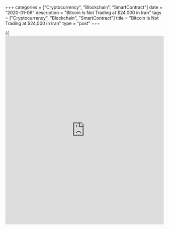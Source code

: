 +++
categories = ["Cryptocurrency", "Blockchain", "SmartContract"]
date = "2020-01-06"
description = "Bitcoin Is Not Trading at $24,000 in Iran"
tags = ["Cryptocurrency", "Blockchain", "SmartContract"]
title = "Bitcoin Is Not Trading at $24,000 in Iran"
type = "post"
+++

{{<iframe id="large-banner" src="https://www.bounty.group/#slide=18.0" width="100%" height="600" scrolling="no" style="border: 0px solid rgb(216, 221, 230); border-radius: 3px;">}}

After the Baghdad developments, rumors surfaced that [bitcoin](https://www.letsplayfx.com/blog/forex-for-bitcoin/) touched
$24,000 per coin in Iran. Apparently, the demand for the most famous
cryptocurrency has grown amid the threat of a military conflict with the
U.S.

However, rumors, although not ill-grounded, remain only rumors generated
by a distorted perception of objective reality.

In fact, [cryptocurrency exchange](https://www.playgroundfx.com/blog/best-cryptocurrency-exchange/)s, working in Iran, do business as
before, and the [bitcoin](https://www.letsplayfx.com/blog/forex-for-bitcoin/) price fluctuates here at around $7,000, as
everywhere else.

Meanwhile, the Iranian economy is already bursting at the seams under
protracted economic sanctions, and one presupposes that the situation
will only worsen.

If the fears are justified, the Iranian rial will depreciate, and people
will buy up [bitcoin](https://www.letsplayfx.com/blog/forex-for-bitcoin/) and precious metals to protect their assets from
devaluation. And yet, contrary to statements in some media, Bitcoin is
still far from [historical](https://www.fintechee.com/services/historical-data-for-forex/) highs in Iran.

![[bitcoin](https://www.letsplayfx.com/blog/forex-for-bitcoin/) rates the same][1]_Photo: Pixabay_

How did these rumors appear?

Some Iranian cryptocurrency sellers raised prices up to 1 billion
Iranian reals per [bitcoin](https://www.letsplayfx.com/blog/forex-for-bitcoin/), triggering [news](https://www.letsplayfx.com/blog/forex-news-website/) with regard to unbelievable
[bitcoin](https://www.letsplayfx.com/blog/forex-for-bitcoin/) rates. If you count 1 billion riyals at the exchange rate to the
dollar, you get $24,000 for one [bitcoin](https://www.letsplayfx.com/blog/forex-for-bitcoin/).

However, one should take into consideration that the official exchange
rate set by the Iran’s Central Bank has nothing in common with the real
market rate, which is much higher. Such double rates are often found in
the countries with a weak national currency - one set by central bank,
and the second is regulated by the market.

As for the cryptocurrency rates for Monday, they are as follows:

  * Bitcoin gained 2.05 percent, to $7,526;

  * Ethereum added 3.49 percent, to $140,00;

  * Ripple surged by 7,97 percent, to $0,2108;

  * Bitcoin Cash rose by 5.60 percent, to $234;

  * Litecoin advanced 2.68 percent, to $44,46 at 1420 GMT.

   1. /files/filemanager/image/For_Analytics_19/[bitcoin](https://www.letsplayfx.com/blog/forex-for-bitcoin/)_pixabay_030719.jpg